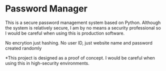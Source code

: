 # Password Manager

This is a secure password management system based on Python. Although the system is relatively secure, I am by no means a security professional so I would be careful when using this is production software.


No encrytion just hashing. No user ID, just website name and password created randomly

*This project is designed as a proof of concept. I would be careful when using this in high-security environments.
